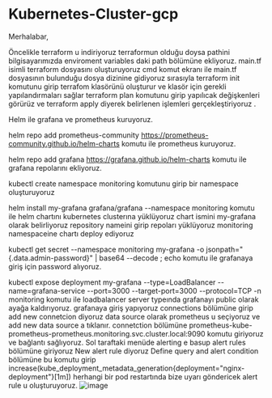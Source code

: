 # Kubernetes-Cluster-gcp


Merhalabar, 

Öncelikle terraform u indiriyoruz terraformun olduğu doysa pathini bilgisayarımızda enviroment variables daki path bölümüne ekliyoruz. 
main.tf isimli terraform dosyasını oluşturuyoruz cmd komut ekranı ile main.tf dosyasının bulunduğu dosya dizinine gidiyoruz sırasıyla 
terraform init komutunu girip terrafom klasörünü oluşturur ve klasör için gerekli yapılandırmaları sağlar
terraform plan komutunu girip yapılıcak değişkenleri görürüz ve 
terraform apply diyerek belirlenen işlemleri gerçekleştiriyoruz .


Helm ile grafana ve prometheus kuruyoruz.

helm repo add prometheus-community https://prometheus-community.github.io/helm-charts komutu ile prometheus kuruyoruz.

helm repo add grafana https://grafana.github.io/helm-charts komutu ile grafana repolarını ekliyoruz.

kubectl create namespace monitoring komutunu girip bir namespace oluşturuyoruz 

helm install my-grafana grafana/grafana --namespace monitoring komutu ile helm chartını kubernetes clusterına yüklüyoruz chart ismini my-grafana olarak belirliyoruz repository nameini girip repoları yüklüyoruz monitoring namespaceine chartı deploy ediyoruz

kubectl get secret --namespace monitoring my-grafana -o jsonpath="{.data.admin-password}" | base64 --decode ; echo komutu ile grafanaya giriş için password alıyoruz.

kubectl expose deployment my-grafana --type=LoadBalancer --name=grafana-service --port=3000 --target-port=3000 --protocol=TCP -n monitoring komutu ile loadbalancer server typeında grafanayı public olarak ayağa kaldırıyoruz.
grafanaya giriş yapıyoruz 
connections bölümüne girip add new connetcion diyoruz data source olarak prometheus u seçiyoruz ve add new data source a tıklanır.
connetction bölümüne prometheus-kube-prometheus-prometheus.monitoring.svc.cluster.local:9090 komutu giriyoruz ve bağlantı sağlıyoruz.
Sol taraftaki menüde alerting e basup alert rules bölümüne giriyoruz 
New alert rule diyoruz 
Define query and alert condition bölümüne bu komutu girip increase(kube_deployment_metadata_generation{deployment="nginx-deployment"}[1m]) herhangi bir pod restartında bize uyarı göndericek alert rule u oluşturuyoruz. 
![image](https://github.com/user-attachments/assets/eb2c35bb-4b83-4f70-9c71-915ff027177f)

